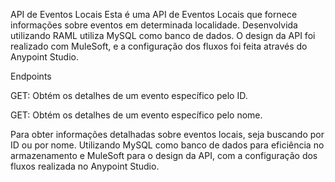 API de Eventos Locais
Esta é uma API de Eventos Locais que fornece informações sobre eventos em determinada localidade. Desenvolvida utilizando RAML utiliza MySQL como banco de dados. O design da API foi realizado com MuleSoft, e a configuração dos fluxos foi feita através do Anypoint Studio.

Endpoints

GET:
Obtém os detalhes de um evento específico pelo ID.

GET:
Obtém os detalhes de um evento específico pelo nome.

Para obter informações detalhadas sobre eventos locais, seja buscando por ID ou por nome. Utilizando MySQL como banco de dados para eficiência no armazenamento e MuleSoft para o design da API, com a configuração dos fluxos realizada no Anypoint Studio.
